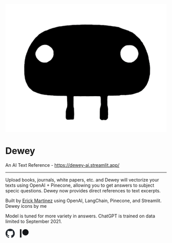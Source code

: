 ![image](https://raw.githubusercontent.com/erickfm/Dewey/main/images/dewey.png) 
# Dewey

An AI Text Reference - https://dewey-ai.streamlit.app/

---

Upload books, journals, white papers, etc. and Dewey will vectorize your texts using OpenAI + Pinecone, allowing you to get answers to subject specic questions. Dewey now provides direct references to text excerpts.

Built by [Erick Martinez](https://github.com/erickfm) using OpenAI, LangChain, Pinecone, and Streamlit. Dewey icons by me

Model is tuned for more variety in answers. ChatGPT is trained on data limited to September 2021.

<div><a href="https://github.com/erickfm/PenPal"><img src="https://raw.githubusercontent.com/erickfm/PenPal/main/images/github-mark.png" style="padding-right: 10px;" width="6%" height="6%"></a> 
    <a href="https://www.patreon.com/ErickFMartinez"><img src="https://raw.githubusercontent.com/erickfm/PenPal/main/images/Digital-Patreon-Logo_Black.png" style="padding-right: 10px;" width="6%" height="6%"></a></div>
